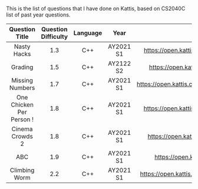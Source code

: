 This is the list of questions that I have done on Kattis, based on CS2040C list of past year questions.

|      Question Title      | Question Difficulty | Language |   Year    |                     Source                      |
| :----------------------: | :-----------------: | :------: | :-------: | :---------------------------------------------: |
|       Nasty Hacks        |         1.3         |   C++    | AY2021 S1 |   https://open.kattis.com/problems/nastyhacks   |
|         Grading          |         1.5         |   C++    | AY2122 S2 |    https://open.kattis.com/problems/grading     |
|     Missing Numbers      |         1.7         |   C++    | AY2021 S1 | https://open.kattis.com/problems/missingnumbers |
| One Chicken Per Person ! |         1.8         |   C++    | AY2021 S1 |   https://open.kattis.com/problems/onechicken   |
|     Cinema Crowds 2      |         1.8         |   C++    | AY2021 S1 |    https://open.kattis.com/problems/cinema2     |
|           ABC            |         1.9         |   C++    | AY2021 S1 |      https://open.kattis.com/problems/abc       |
|      Climbing Worm       |         2.2         |   C++    | AY2021 S1 |  https://open.kattis.com/problems/climbingworm  |
